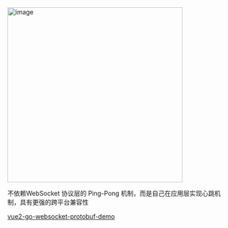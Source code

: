 <img width="393" alt="image" src="https://github.com/user-attachments/assets/6f782d6d-526e-481d-a89b-663b440145c4" />

不依赖WebSocket 协议层的 Ping-Pong 机制，而是自己在应用层实现心跳机制，具有更强的跨平台兼容性

[vue2-go-websocket-protobuf-demo](https://github.com/guobinqiu/vue2-go-websocket-protobuf-demo)
